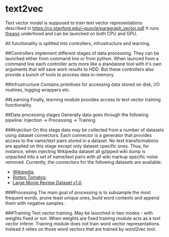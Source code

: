 # text2vec
Text vector model is supposed to train text vector representations 
described in https://cs.stanford.edu/~quocle/paragraph_vector.pdf
It runs [theano](http://deeplearning.net/software/theano/) underhood and 
can be launched on both CPU and GPU.

All functionality is splitted into controllers, infrustructure and learning.

##Controllers
implement different stages of data processing. They can be launched
either from command line or from python. When launced from a command line
each controller acts more like a standalone tool with it's own arguments
that will save work results to HDD. But these controllers also provide a bunch
of tools to process data in-memory.

##Infrustructure
Contains primitives for accessing data stored on disk, I/O routines,
logging wrappers etc.

##Learning
Finally, learning module provides access to text vector training functionality.

##Data processing stages
Generally data goes through the following pipeline:
Injection → Processing → Training

###Injection
On this stage data may be collected from a number of datasets using dataset connectors.
Each connector is a generator that provides access to the name/text pairs stored in a
dataset. No text transformations are applied on this stage except only dataset cpecific ones.
Thus, for instance, when injecting Wikipedia dataset all gzipped wiki dump is unpacked into
a set of name/text pairs with all wiki markup specific noise removed.
Currently, the connectors for the following datasets are available:
- [Wikipedia](http://kopiwiki.dsd.sztaki.hu/);
- [Rotten Tomatos](https://www.kaggle.com/c/sentiment-analysis-on-movie-reviews);
- [Large Movie Review Dataset v1.0](http://ai.stanford.edu/~amaas/data/sentiment/).

###Processing
The main goal of processing is to subsample the most frequent words, prune least unique ones,
build word contexts and append them with negative samples.

###Training
Text vector training. May be launched in two modes - with weights fixed or not. When weights are 
fixed training module acts as a text vector inferer. Training module does not train word vector
representations. Instead it relies on those word vectors that are trained by word2vec tool.